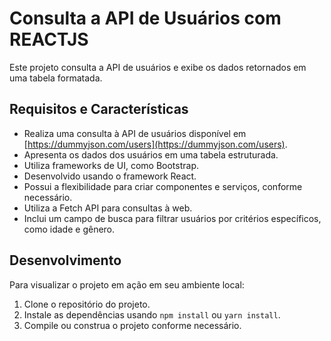 # Consulta a API de Usuários com REACTJS

Este projeto consulta a API de usuários e exibe os dados retornados em uma tabela formatada.

## Requisitos e Características

- Realiza uma consulta à API de usuários disponível em [https://dummyjson.com/users](https://dummyjson.com/users).
- Apresenta os dados dos usuários em uma tabela estruturada.
- Utiliza frameworks de UI, como Bootstrap.
- Desenvolvido usando o framework React.
- Possui a flexibilidade para criar componentes e serviços, conforme necessário.
- Utiliza a Fetch API para consultas à web.
- Inclui um campo de busca para filtrar usuários por critérios específicos, como idade e gênero.

## Desenvolvimento

Para visualizar o projeto em ação em seu ambiente local:

1. Clone o repositório do projeto.
2. Instale as dependências usando `npm install` ou `yarn install`.
3. Compile ou construa o projeto conforme necessário.

